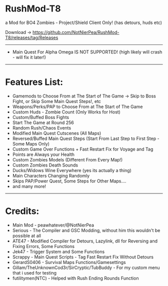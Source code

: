 # RushMod-T8
a Mod for BO4 Zombies - Project/Shield Client Only! (has detours, huds etc)

Download -> https://github.com/NotNierPea/RushMod-T8/releases/tag/Releases

------------------

- Main Quest For Alpha Omega IS NOT SUPPORTED! (high likely will crash - will fix it later!)

------------------

# Features List:

- Gamemods to Choose From at The Start of The Game -> Skip to Boss Fight, or Skip Some Main Quest Steps!, etc
- Weapons/Perks/PAP to Choose From at The Start of The Game
- Custom Huds - Zombie Count (Only Works for Host)
- Custom/Buffed Boss Fights
- Start The Game at Round 256
- Random Rush/Chaos Events
- Modified Main Quest Cutscenes (All Maps)
- Reversed/Buffed Main Quest Steps (Start From Last Step to First Step - Some Maps Only)
- Custom Game Over Functions + Fast Restart Fix for Voyage and Tag
- Points are Always your Health
- Custom Zombies Models (Different From Every Map!)
- Custom Zombies Death Sounds
- Ducks/Widows Wine Everywhere (yes its actually a thing)
- Main Characters Changing Randomly
- Skips PAP/Power Quest, Some Steps for Other Maps....
- and many more!

------------------

# Credits:
- Main Mod - peawhatever/@NotNierPea
- Serious - The Compiler and GSC Modding, without him this wouldn't be possible at all
- ATE47 - Modified Compiler for Detours, Lazylink, dll for Reversing and Fixing Errors, Some Functions
- Jek47 - Trigger System and Some Functions
- Scrappy - Main Quest Scripts - Tag Fast Restart Fix Without Detours
- GerardS0406 - Survival Maps Functions/Gamesettings
- Gillam/TheUnknownCod3r/SirCryptic/TubBuddy - For my custom menu that i used for testing
- futilitymen(NTC) - Helped with Rush Ending Rounds Function


